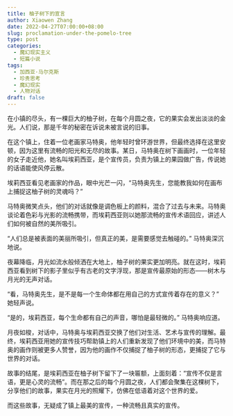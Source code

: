 ```yaml
---
title: 柚子树下的宣言
author: Xiaowen Zhang
date: 2022-04-27T07:00:00+08:00
slug: proclamation-under-the-pomelo-tree
type: post
categories:
  - 魔幻现实主义
  - 短篇小说
tags:
  - 加西亚·马尔克斯
  - 珍贵思考
  - 魔幻现实
  - 人物对话
draft: false
---
```


在小镇的尽头，有一棵巨大的柚子树，在每个月圆之夜，它的果实会发出淡淡的金光。人们说，那是千年的秘密在诉说未被言说的旧事。

在这个镇上，住着一位老画家马特奥，他年轻时曾环游世界，但最终选择在这里安顿，因为这里有流畅的阳光和无尽的故事。某日，马特奥在树下画画时，一位年轻的女子走近他，她名叫埃莉西亚，是个宣传员，负责为镇上的果园做广告，传说她的话语能使风停云散。

埃莉西亚看见老画家的作品，眼中光芒一闪，“马特奥先生，您能教我如何在画布上捕捉这柚子树的灵魂吗？”

马特奥微笑点头，他们的对话就像是调色板上的颜料，混合了过去与未来。马特奥谈论着色彩与光影的流畅携带，而埃莉西亚则以她那流畅的宣传术语回应，讲述人们如何被自然的美所吸引。

“人们总是被表面的美丽所吸引，但真正的美，是需要感觉去触碰的。” 马特奥深沉地说。

夜幕降临，月光如流水般倾洒在大地上，柚子树的果实更加明亮。就在这时，埃莉西亚看到树下的影子里似乎有古老的文字浮现，那是宣传最原始的形态——树木与月光的无声对话。

“看，马特奥先生，是不是每一个生命体都在用自己的方式宣传着存在的意义？” 她轻声说。

“是的，埃莉西亚，每个生命都有自己的声音，哪怕是最轻微的。” 马特奥响应道。

月夜如梭，对话中，马特奥与埃莉西亚交换了他们对生活、艺术与宣传的理解。最终，埃莉西亚用她的宣传技巧帮助镇上的人们重新发现了他们环境中的美，而马特奥的画作则被更多人赞誉，因为他的画作不仅捕捉了柚子树的形态，更捕捉了它与世界的对话。

故事的结尾，是埃莉西亚在柚子树下留下了一块匾额，上面刻着：“宣传不仅是言语，更是心灵的流畅”。而在那之后的每个月圆之夜，人们都会聚集在这棵树下，分享他们的故事，果实在月光的照耀下，仿佛在低语着对这个世界的爱。

而这些故事，无疑成了镇上最美的宣传，一种流畅且真实的宣传。